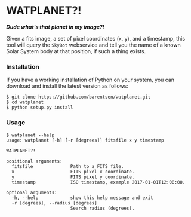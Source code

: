 # WATPLANET?!

***Dude what's that planet in my image?!***

Given a fits image, a set of pixel coordinates (x, y), and a timestamp,
this tool will query the `SkyBot` webservice and tell you the name
of a known Solar System body at that position, if such a thing exists.

### Installation
If you have a working installation of Python on your system,
you can download and install the latest version as follows:
```
$ git clone https://github.com/barentsen/watplanet.git
$ cd watplanet
$ python setup.py install
```

### Usage
```
$ watplanet --help
usage: watplanet [-h] [-r [degrees]] fitsfile x y timestamp

WATPLANET?!

positional arguments:
  fitsfile              Path to a FITS file.
  x                     FITS pixel x coordinate.
  y                     FITS pixel y coordinate.
  timestamp             ISO timestamp, example 2017-01-01T12:00:00.

optional arguments:
  -h, --help            show this help message and exit
  -r [degrees], --radius [degrees]
                        Search radius (degrees).
```
